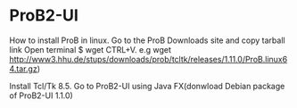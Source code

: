# ProB2-UI
How to install ProB in linux.
Go to the ProB Downloads site and copy tarball link
Open terminal $ wget CTRL+V. e.g wget http://www3.hhu.de/stups/downloads/prob/tcltk/releases/1.11.0/ProB.linux64.tar.gz)

Install Tcl/Tk 8.5.
Go to ProB2-UI using Java FX(donwload Debian package of ProB2-UI 1.1.0)
